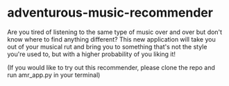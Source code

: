 # adventurous-music-recommender
Are you tired of listening to the same type of music over and over but don't know where to find anything different? This new application will take you out of your musical rut and bring you to something that's not the style you're used to, but with a higher probability of you liking it!

(If you would like to try out this recommender, please clone the repo and run amr_app.py in your terminal)
